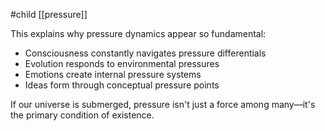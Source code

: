 #child [[pressure]]

This explains why pressure dynamics appear so fundamental:

- Consciousness constantly navigates pressure differentials
- Evolution responds to environmental pressures
- Emotions create internal pressure systems
- Ideas form through conceptual pressure points

If our universe is submerged, pressure isn't just a force among many—it's the primary condition of existence.
